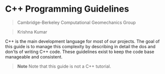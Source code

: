 # C++ Programming Guidelines
> Cambridge-Berkeley Computational Geomechanics Group

> Krishna Kumar

C++ is the main development language for most of our projects. The goal of this guide is to manage this complexity by describing in detail the dos and don'ts of writing C++ code. These guidelines exist to keep the code base manageable and consistent.

> **Note** Note that this guide is not a C++ tutorial.


